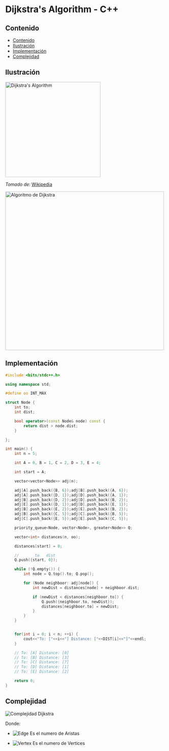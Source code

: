# Dijkstra's Algorithm - C++

## Contenido

* [Contenido](#contenido)
* [Ilustración](#ilustración)
* [Implementación](#implementación)
* [Complejidad](#complejidad)

## Ilustración

<img alt="Dijkstra's Algorithm" src="https://upload.wikimedia.org/wikipedia/commons/7/74/Boruvka%27s-algorithm-example.gif" width="300">

_Tomado de:_ [Wikipedia](https://commons.wikimedia.org/wiki/File:Boruvka's-algorithm-example.gif)

<img alt="Algoritmo de Dijkstra" src="https://i.ibb.co/ydC721z/Dijkstra.png" width="500">

## Implementación

```c++
#include <bits/stdc++.h>

using namespace std;

#define oo INT_MAX

struct Node {
    int to;
    int dist;

    bool operator>(const Node& node) const {
        return dist > node.dist;
    }

};

int main() {
    int n = 5;

    int A = 0, B = 1, C = 2, D = 3, E = 4;

    int start = A;

    vector<vector<Node>> adj(n);

    adj[A].push_back({B, 6});adj[B].push_back({A, 6});
    adj[A].push_back({D, 1});adj[D].push_back({A, 1});
    adj[B].push_back({D, 2});adj[D].push_back({B, 2});
    adj[E].push_back({D, 1});adj[D].push_back({E, 1});
    adj[B].push_back({E, 2});adj[E].push_back({B, 2});
    adj[B].push_back({C, 5});adj[C].push_back({B, 5});
    adj[C].push_back({E, 5});adj[E].push_back({C, 5});

    priority_queue<Node, vector<Node>, greater<Node>> Q;

    vector<int> distances(n, oo);

    distances[start] = 0;

    //       to   dist
    Q.push({start, 0});

    while (!Q.empty()) {
        int node = Q.top().to; Q.pop();

        for (Node neighboor: adj[node]) {
            int newDist = distances[node] + neighboor.dist;

            if (newDist < distances[neighboor.to]) {
                Q.push({neighboor.to, newDist});
                distances[neighboor.to] = newDist;
            }
        }
    }


    for(int i = 0; i < n; ++i) {
        cout<<"To: ["<<i<<"] Distance: ["<<DIST[i]<<"]"<<endl;
    }

    // To: [A] Distance: [0]
    // To: [B] Distance: [3]
    // To: [C] Distance: [7]
    // To: [D] Distance: [1]
    // To: [E] Distance: [2]

    return 0;
}
```


## Complejidad


![Complejidad Dijkstra](https://i.ibb.co/ZMVWL3q/O-E-V-log-V.gif)

Donde:

* ![Edge](https://i.ibb.co/tmtnPJW/O-E.gif) Es el numero de Aristas

* ![Vertex](https://i.ibb.co/hWMhHhC/OV.gif) Es el numero de Vertices